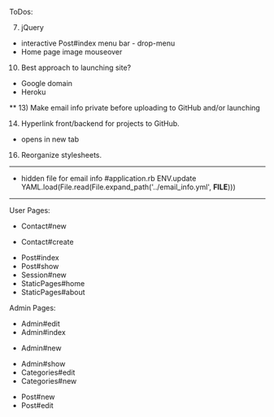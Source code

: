 ToDos:

7) jQuery
  - interactive Post#index menu bar
        - drop-menu
  - Home page image mouseover


10) Best approach to launching site?
  - Google domain
  - Heroku

** 13) Make email info private before uploading to GitHub and/or launching

14) Hyperlink front/backend for projects to GitHub.
  - opens in new tab

16) Reorganize stylesheets.
________________________________________________________________________________

- hidden file for email info
#application.rb
  ENV.update YAML.load(File.read(File.expand_path('../email_info.yml', __FILE__)))

________________________________________________________________________________
User Pages:
  + Contact#new
  - Contact#create
  + Post#index
  + Post#show
  + Session#new
  + StaticPages#home
  + StaticPages#about

Admin Pages:
  + Admin#edit
  + Admin#index
  - Admin#new
  + Admin#show
  + Categories#edit
  + Categories#new
  - Post#new
  - Post#edit
